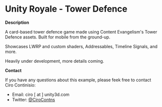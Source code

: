 # Unity Royale - Tower Defence

**Description**

A card-based tower defence game made using Content Evangelism's Tower Defence assets. Built for mobile from the ground-up.

Showcases LWRP and custom shaders, Addressables, Timeline Signals, and more.

Heavily under development, more details coming.

**Contact**

If you have any questions about this example, please feek free to contact Ciro Continisio:
- Email: ciro [ at ] unity3d.com
- Twitter: [@CiroContns](https://twitter.com/CiroContns)
